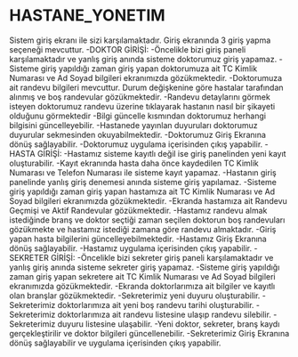 # HASTANE_YONETIM
Sistem giriş ekranı ile sizi karşılamaktadır. Giriş ekranında 3 giriş yapma seçeneği mevcuttur.
-DOKTOR GİRİŞİ:
-Öncelikle bizi giriş paneli karşılamaktadır ve yanlış giriş anında sisteme doktorumuz giriş yapamaz.
-Sisteme giriş yapıldığı zaman giriş yapan doktorumuza ait TC Kimlik Numarası ve Ad Soyad bilgileri ekranımızda gözükmektedir.
-Doktorumuza ait randevu bilgileri mevcuttur. Durum değişkenine göre hastalar tarafından alınmış ve boş randevular gözükmektedir.
-Randevu detaylarını görmek isteyen doktorumuz randevu üzerine tıklayarak hastanın nasıl bir şikayeti olduğunu görmektedir
-Bilgi güncelle kısmından doktorumuz herhangi bilgisini güncelleyebilir.
-Hastanede yayınlan duyuruları doktorumuz duyurular sekmesinden okuyabilmektedir.
-Doktorumuz Giriş Ekranına dönüş sağlayabilir.
-Doktorumuz uygulama içerisinden çıkış yapabilir.
-HASTA GİRİŞİ:
-Hastamız sisteme kayıtlı değil ise giriş panelinden yeni kayıt oluşturabilir.
-Kayıt ekranında hasta daha önce kaydedilen TC Kimlik Numarası ve Telefon Numarası ile sisteme kayıt yapamaz.
-Hastanın giriş panelinde yanlış giriş denemesi anında sisteme giriş yapılamaz.
-Sisteme giriş yapıldığı zaman giriş yapan hastamıza ait TC Kimlik Numarası ve Ad Soyad bilgileri ekranımızda gözükmektedir.
-Ekranda hastamıza ait Randevu Geçmişi ve Aktif Randevular gözükmektedir.
-Hastamız randevu almak istediğinde branş ve doktor seçtiği zaman seçilen doktorun boş randevuları gözükmekte ve hastamız istediği zamana göre randevu almaktadır.
-Giriş yapan hasta bilgilerini güncelleyebilmektedir.
-Hastamız Giriş Ekranına dönüş sağlayabilir.
-Hastamız uygulama içerisinden çıkış yapabilir.
-SEKRETER GİRİŞİ:
-Öncelikle bizi sekreter giriş paneli karşılamaktadır ve yanlış giriş anında sisteme sekreter giriş yapamaz.
-Sisteme giriş yapıldığı zaman giriş yapan sekretere ait TC Kimlik Numarası ve Ad Soyad bilgileri ekranımızda gözükmektedir.
-Ekranda doktorlarımıza ait bilgiler ve kayıtlı olan branşlar gözükmektedir.
-Sekreterimiz yeni duyuru oluşturabilir.
-Sekreterimiz doktorlarımıza ait yeni boş randevu tarihi oluşturabilir.
-Sekreterimiz doktorlarımıza ait randevu listesine ulaşıp randevu silebilir. 
-Sekreterimiz duyuru listesine ulaşabilir.
-Yeni doktor, sekreter, branş kaydı gerçekleştirilir ve doktor bilgileri güncellenebilir.
-Sekreterimiz Giriş Ekranına dönüş sağlayabilir ve uygulama içerisinden çıkış yapabilir.
